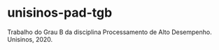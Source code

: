 # unisinos-pad-tgb
Trabalho do Grau B da disciplina Processamento de Alto Desempenho. Unisinos, 2020.
